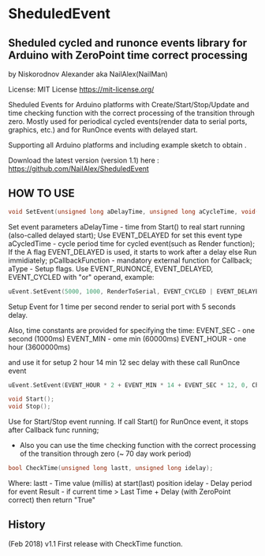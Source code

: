 # SheduledEvent

## Sheduled cycled and runonce events library for Arduino with ZeroPoint time correct processing

by Niskorodnov Alexander aka NailAlex(NailMan)

License: MIT License
https://mit-license.org/ 

Sheduled Events for Arduino platforms with Create/Start/Stop/Update and time checking function with the correct processing of the transition through zero.
Mostly used for periodical cycled events(render data to serial ports, graphics, etc.) and for RunOnce events with delayed start.

Supporting all Arduino platforms  and including example sketch to obtain . 

Download the latest version (version 1.1) here :
https://github.com/NailAlex/SheduledEvent


## HOW TO USE

```c++
void SetEvent(unsigned long aDelayTime, unsigned long aCycleTime, void(*pCallbackFunction)(void), uint8_t aType);
```
Set event parameters
aDelayTime - time from Start() to real start running (also-called delayed start); Use EVENT_DELAYED for set this event type
aCycledTime - cycle period time for cycled event(such as Render function); If the A flag EVENT_DELAYED is used, it starts to work after a delay else Run immidiately;
pCallbackFunction - mandatory external function for Callback;
aType - Setup flags. Use EVENT_RUNONCE, EVENT_DELAYED, EVENT_CYCLED with "or" operand, example:

```c++
uEvent.SetEvent(5000, 1000, RenderToSerial, EVENT_CYCLED | EVENT_DELAYED);
```
Setup Event for 1 time per second render to serial port with 5 seconds delay.

Also, time constants are provided for specifying the time:
EVENT_SEC - one second (1000ms)
EVENT_MIN - ome min (60000ms)
EVENT_HOUR - one hour (3600000ms)

and use it for setup 2 hour 14 min 12 sec delay with these call RunOnce event
```c++
uEvent.SetEvent(EVENT_HOUR * 2 + EVENT_MIN * 14 + EVENT_SEC * 12, 0, ChangeTheCounter, EVENT_RUNONCE | EVENT_DELAYED);
```

```c++
void Start();
void Stop();
```

Use for Start/Stop event running.
If call Start() for RunOnce event, it stops after Callback func running;


- Also you can use the time checking function with the correct processing of the transition through zero (~ 70 day work period)
```c++
bool CheckTime(unsigned long lastt, unsigned long idelay);
```
Where:
lastt - Time value (millis) at start(last) position
idelay - Delay period for event
Result - if current time > Last Time + Delay (with ZeroPoint correct) then return "True"

## History
(Feb 2018) v1.1 First release with CheckTime function. 